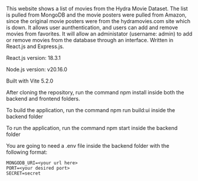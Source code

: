 This website shows a list of movies from the Hydra Movie Dataset. The list is pulled from MongoDB and the movie posters were pulled from Amazon, since the original movie posters were from the hydramovies.com site which is down.
It allows user aunthentication, and users can add and remove movies from favorites.
It will allow an administator (username: admin) to add or remove movies from the database through an interface.
Written in React.js and Express.js.

React.js version: 18.3.1

Node.js version: v20.16.0

Built with Vite 5.2.0

After cloning the repository, run the command npm install inside both the backend and frontend folders.

To build the application, run the command npm run build:ui inside the backend folder

To run the application, run the command npm start inside the backend folder

You are going to need a .env file inside the backend folder with the following format:

```
MONGODB_URI=<your url here>
PORT=<your desired port>
SECRET=secret
```